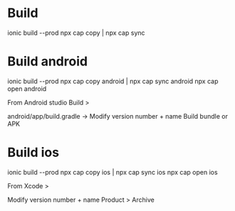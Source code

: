 # Build

ionic build --prod
npx cap copy | npx cap sync

# Build android

ionic build --prod
npx cap copy android | npx cap sync android
npx cap open android

From Android studio Build >

android/app/build.gradle -> Modify version number + name
Build bundle or APK

# Build ios

ionic build --prod
npx cap copy ios | npx cap sync ios
npx cap open ios

From Xcode >

Modify version number + name
Product > Archive

